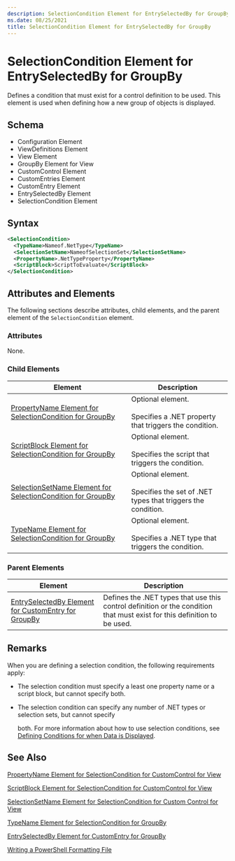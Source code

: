 ```yaml
---
description: SelectionCondition Element for EntrySelectedBy for GroupBy
ms.date: 08/25/2021
title: SelectionCondition Element for EntrySelectedBy for GroupBy
---
```

# SelectionCondition Element for EntrySelectedBy for GroupBy

Defines a condition that must exist for a control definition to be used. This element is used when
defining how a new group of objects is displayed.

## Schema

- Configuration Element
- ViewDefinitions Element
- View Element
- GroupBy Element for View
- CustomControl Element
- CustomEntries Element
- CustomEntry Element
- EntrySelectedBy Element
- SelectionCondition Element

## Syntax

```xml
<SelectionCondition>
  <TypeName>Nameof.NetType</TypeName>
  <SelectionSetName>NameofSelectionSet</SelectionSetName>
  <PropertyName>.NetTypeProperty</PropertyName>
  <ScriptBlock>ScriptToEvaluate</ScriptBlock>
</SelectionCondition>
```

## Attributes and Elements

The following sections describe attributes, child elements, and the parent element of the
`SelectionCondition` element.

### Attributes

None.

### Child Elements

|Element|Description|
|-------------|-----------------|
|[PropertyName Element for SelectionCondition for GroupBy](./propertyname-element-for-selectioncondition-for-groupby-format.md)|Optional element.<br /><br /> Specifies a .NET property that triggers the condition.|
|[ScriptBlock Element for SelectionCondition for GroupBy](./scriptblock-element-for-selectioncondition-for-entryselectedby-for-groupby-format.md)|Optional element.<br /><br /> Specifies the script that triggers the condition.|
|[SelectionSetName Element for SelectionCondition for GroupBy](./selectionsetname-element-for-selectioncondition-for-groupby-format.md)|Optional element.<br /><br /> Specifies the set of .NET types that triggers the condition.|
|[TypeName Element for SelectionCondition for GroupBy ](./typename-element-for-selectioncondition-for-groupby-format.md)|Optional element.<br /><br /> Specifies a .NET type that triggers the condition.|

### Parent Elements

|Element|Description|
|-------------|-----------------|
|[EntrySelectedBy Element for CustomEntry for GroupBy](./entryselectedby-element-for-customentry-for-groupby-format.md)|Defines the .NET types that use this control definition or the condition that must exist for this definition to be used.|

## Remarks

When you are defining a selection condition, the following requirements apply:

- The selection condition must specify a least one property name or a script block, but cannot
  specify both.
- The selection condition can specify any number of .NET types or selection sets, but cannot specify

  both. For more information about how to use selection conditions, see [Defining Conditions for when Data is Displayed](./defining-conditions-for-displaying-data.md).

## See Also

[PropertyName Element for SelectionCondition for CustomControl for View](./propertyname-element-for-selectioncondition-for-customcontrol-for-view-format.md)

[ScriptBlock Element for SelectionCondition for CustomControl for View](./scriptblock-element-for-selectioncondition-for-customcontrol-for-view-format.md)

[SelectionSetName Element for SelectionCondition for Custom Control for View](./selectionsetname-element-for-selectioncondition-for-customcontrol-for-view-format.md)

[TypeName Element for SelectionCondition for GroupBy ](./typename-element-for-selectioncondition-for-groupby-format.md)

[EntrySelectedBy Element for CustomEntry for GroupBy](./entryselectedby-element-for-customentry-for-groupby-format.md)

[Writing a PowerShell Formatting File](./writing-a-powershell-formatting-file.md)
